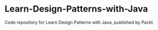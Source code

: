 # Learn-Design-Patterns-with-Java
Code repository for Learn Design Patterns with Java, published by Packt
